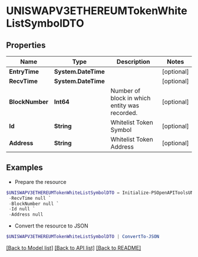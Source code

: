 # UNISWAPV3ETHEREUMTokenWhiteListSymbolDTO
## Properties

Name | Type | Description | Notes
------------ | ------------- | ------------- | -------------
**EntryTime** | **System.DateTime** |  | [optional] 
**RecvTime** | **System.DateTime** |  | [optional] 
**BlockNumber** | **Int64** | Number of block in which entity was recorded. | [optional] 
**Id** | **String** | Whitelist Token Symbol | [optional] 
**Address** | **String** | Whitelist Token Address | [optional] 

## Examples

- Prepare the resource
```powershell
$UNISWAPV3ETHEREUMTokenWhiteListSymbolDTO = Initialize-PSOpenAPIToolsUNISWAPV3ETHEREUMTokenWhiteListSymbolDTO  -EntryTime null `
 -RecvTime null `
 -BlockNumber null `
 -Id null `
 -Address null
```

- Convert the resource to JSON
```powershell
$UNISWAPV3ETHEREUMTokenWhiteListSymbolDTO | ConvertTo-JSON
```

[[Back to Model list]](../README.md#documentation-for-models) [[Back to API list]](../README.md#documentation-for-api-endpoints) [[Back to README]](../README.md)


